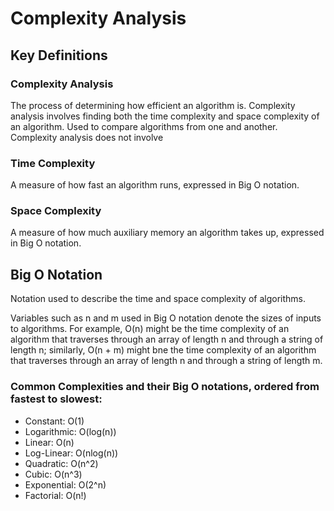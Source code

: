 # Complexity Analysis

## Key Definitions

### Complexity Analysis
The process of determining how efficient an algorithm is. Complexity analysis involves finding both the time complexity and space complexity of an algorithm.
Used to compare algorithms from one and another. Complexity analysis does not involve

### Time Complexity
A measure of how fast an algorithm runs, expressed in Big O notation.

### Space Complexity
A measure of how much auxiliary memory an algorithm takes up, expressed in Big O notation.

## Big O Notation
Notation used to describe the time and space complexity of algorithms.

Variables such as n and m used in Big O notation denote the sizes of inputs to algorithms. 
For example, O(n) might be the time complexity of an algorithm that traverses through an array of length n and through a
string of length n; similarly, O(n + m) might bne the time complexity of an algorithm that traverses through an array of
 length n and through a string of length m.


 
### Common Complexities and their Big O notations, ordered from fastest to slowest:
- Constant: O(1)
- Logarithmic: O(log(n))
- Linear: O(n)
- Log-Linear: O(nlog(n))
- Quadratic: O(n^2)
- Cubic: O(n^3)
- Exponential: O(2^n)
- Factorial: O(n!)


 